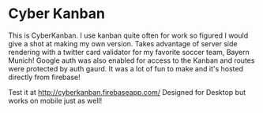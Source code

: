 # Cyber Kanban
This is CyberKanban. I use kanban quite often for work so figured I would give a shot at making my own version. Takes advantage of server side rendering with a twitter card validator for my favorite soccer team, Bayern Munich! Google auth was also enabled for access to the Kanban and routes were protected by auth gaurd. It was a lot of fun to make and it's hosted directly from firebase!

Test it at http://cyberkanban.firebaseapp.com/
Designed for Desktop but works on mobile just as well!
